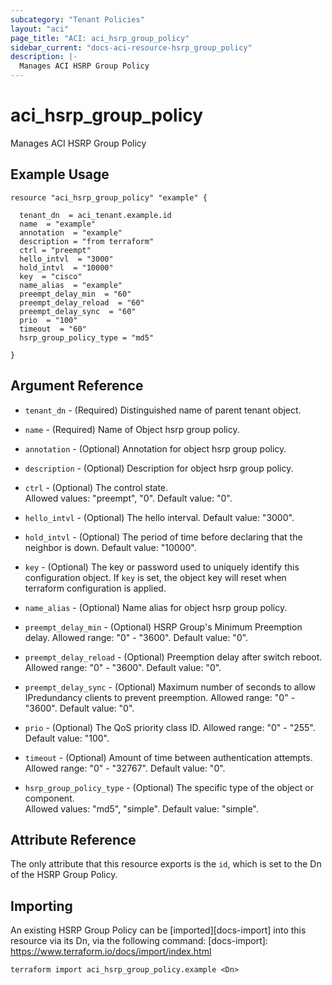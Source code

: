 ```yaml
---
subcategory: "Tenant Policies"
layout: "aci"
page_title: "ACI: aci_hsrp_group_policy"
sidebar_current: "docs-aci-resource-hsrp_group_policy"
description: |-
  Manages ACI HSRP Group Policy
---
```


# aci_hsrp_group_policy

Manages ACI HSRP Group Policy

## Example Usage

```hcl
resource "aci_hsrp_group_policy" "example" {

  tenant_dn  = aci_tenant.example.id
  name  = "example"
  annotation  = "example"
  description = "from terraform"
  ctrl = "preempt"
  hello_intvl  = "3000"
  hold_intvl  = "10000"
  key  = "cisco"
  name_alias  = "example"
  preempt_delay_min  = "60"
  preempt_delay_reload  = "60"
  preempt_delay_sync  = "60"
  prio  = "100"
  timeout  = "60"
  hsrp_group_policy_type = "md5"

}
```

## Argument Reference

- `tenant_dn` - (Required) Distinguished name of parent tenant object.
- `name` - (Required) Name of Object hsrp group policy.
- `annotation` - (Optional) Annotation for object hsrp group policy.
- `description` - (Optional) Description for object hsrp group policy.
- `ctrl` - (Optional) The control state.  
  Allowed values: "preempt", "0". Default value: "0".
- `hello_intvl` - (Optional) The hello interval. Default value: "3000".

- `hold_intvl` - (Optional) The period of time before declaring that the neighbor is down. Default value: "10000".

- `key` - (Optional) The key or password used to uniquely identify this configuration object. If `key` is set, the object key will reset when terraform configuration is applied. 

- `name_alias` - (Optional) Name alias for object hsrp group policy.

- `preempt_delay_min` - (Optional) HSRP Group's Minimum Preemption delay. Allowed range: "0" - "3600". Default value: "0".

- `preempt_delay_reload` - (Optional) Preemption delay after switch reboot. Allowed range: "0" - "3600". Default value: "0".

- `preempt_delay_sync` - (Optional) Maximum number of seconds to allow IPredundancy clients to prevent preemption. Allowed range: "0" - "3600". Default value: "0".

- `prio` - (Optional) The QoS priority class ID. Allowed range: "0" - "255". Default value: "100".

- `timeout` - (Optional) Amount of time between authentication attempts. Allowed range: "0" - "32767". Default value: "0".

- `hsrp_group_policy_type` - (Optional) The specific type of the object or component.  
  Allowed values: "md5", "simple". Default value: "simple".

## Attribute Reference

The only attribute that this resource exports is the `id`, which is set to the
Dn of the HSRP Group Policy.

## Importing

An existing HSRP Group Policy can be [imported][docs-import] into this resource via its Dn, via the following command:
[docs-import]: https://www.terraform.io/docs/import/index.html

```
terraform import aci_hsrp_group_policy.example <Dn>
```
